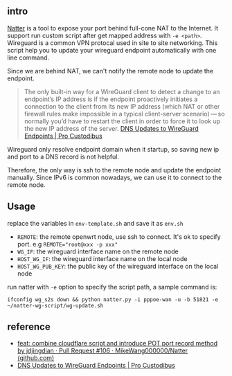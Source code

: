 ## intro

[Natter](https://github.com/MikeWang000000/Natter) is a tool to expose your port behind full-cone NAT to the Internet. It support run custom script after get mapped address with `-e <path>`. Wireguard is a common VPN protocal used in site to site networking. This script help you to update your wireguard endpoint automatically with one line command. 

Since we are behind NAT, we can't notify the remote node to update the endpoint.

> The only built-in way for a WireGuard client to detect a change to an endpoint’s IP address is if the endpoint proactively initiates a connection to the client from its new IP address (which NAT or other firewall rules make impossible in a typical client-server scenario) — so normally you’d have to restart the client in order to force it to look up the new IP address of the server. [DNS Updates to WireGuard Endpoints | Pro Custodibus](https://www.procustodibus.com/blog/2021/06/dns-updates-to-wireguard-endpoints/)

Wireguard only resolve endpoint domain when it startup, so saving new ip and port to a DNS record is not helpful.

Therefore, the only way is ssh to the remote node and update the endpoint manually. Since IPv6 is common nowadays, we can use it to connect to the remote node.

## Usage

replace the variables in `env-template.sh` and save it as `env.sh`

- `REMOTE`: the remote openwrt node, use ssh to connect. It's ok to specify port. e.g `REMOTE="root@xxx -p xxx"`
- `WG_IF`: the wireguard interface name on the remote node
- `HOST_WG_IF`: the wireguard interface name on the local node
- `HOST_WG_PUB_KEY`: the public key of the wireguard interface on the local node

run natter with `-e` option to specify the script path, a sample command is:

```shell
ifconfig wg_s2s down && python natter.py -i pppoe-wan -u -b 51821 -e ~/natter-wg-script/wg-update.sh
```

## reference

- [feat: combine cloudflare script and introduce POT port record method by jdjingdian · Pull Request #106 · MikeWang000000/Natter (github.com)](https://github.com/MikeWang000000/Natter/pull/106)
- [DNS Updates to WireGuard Endpoints | Pro Custodibus](https://www.procustodibus.com/blog/2021/06/dns-updates-to-wireguard-endpoints/)
